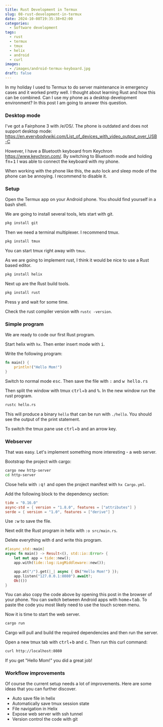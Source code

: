 ```yaml
---
title: Rust Development in Termux
slug: 08-rust-development-in-termux
date: 2024-10-08T19:35:38+02:00
categories:
  - Software development
tags:
  - rust
  - termux
  - tmux
  - helix
  - android
  - curl
images:
  - /images/android-termux-keyboard.jpg
draft: false
---
```

In my holiday I used to Termux to do server maintenance in emergency cases and it worked pretty well. I thought about learning Rust and how this can be combined. Can I use my phone as a desktop development environment? In this post I am going to answer this question.

<!--more-->
### Desktop mode

I've got a Fairphone 3 with /e/OS/. The phone is outdated and does not support desktop mode: <https://en.everybodywiki.com/List_of_devices_with_video_output_over_USB-C>

However, I have a Bluetooth keyboard from Keychron <https://www.keychron.com/>. By switching to Bluetooth mode and holding <kbd>fn</kbd>+<kbd>1</kbd> I was able to connect the keyboard with my phone.

When working with the phone like this, the auto lock and sleep mode of the phone can be annoying. I recommend to disable it.
### Setup

Open the Termux app on your Android phone. You should find yourself in a bash shell.

We are going to install several tools, lets start with git.

```bash
pkg install git
```

Then we need a terminal multiplexer. I recommend tmux.

```bash
pkg install tmux
```

You can start tmux right away with `tmux`.

As we are going to implement rust, I think it would be nice to use a Rust based editor.

```bash
pkg install helix
```

Next up are the Rust build tools.

```bash
pkg install rust
```

Press <kbd>y</kbd> and wait for some time.

Check the rust compiler version with `rustc -version`.

### Simple program

We are ready to code our first Rust program.

Start helix with `hx`. Then enter insert mode with <kbd>i</kbd>.

Write the following program:

```rust
fn main() {
	println!("Hello Mom!")
}
```

Switch to normal mode <kbd>esc</kbd>. Then save the file with <kbd>:</kbd> and <kbd>w hello.rs</kbd>

Then split the window with tmux <kbd>ctrl</kbd>+<kbd>b</kbd> and <kbd>%</kbd>. In the new window run the rust program.

```bash
rustc hello.rs
```

This will produce a binary `hello` that can be run with `./hello`. You should see the output of the print statement.

To switch the tmux pane use <kbd>ctrl</kbd>+<kbd>b</kbd> and an arrow key.

### Webserver

That was easy. Let's implement something more interesting - a web server.

Bootstrap the project with cargo:

```bash
cargo new http-server
cd http-server
```

Close helix with <kbd>:q!</kbd> and open the project manifest with `hx Cargo.yml`.

Add the following block to the dependency section:

```toml
tide = "0.16.0"
async-std = { version = "1.8.0", features = ["attributes"] }
serde = { version = "1.0", features = ["derive"] }
```

Use <kbd>:w</kbd> to save the file.

Next edit the Rust program in helix with `:o src/main.rs`.

Delete everything with <kbd>d</kbd> and write this program.

```rust
#[async_std::main]
async fn main() -> Result<(), std::io::Error> {
    let mut app = tide::new();
    app.with(tide::log::LogMiddleware::new());

    app.at("/").get(|_| async { Ok("Hello Mom!") });
    app.listen("127.0.0.1:8080").await?;
    Ok(())
}
```

You can also copy the code above by opening this post in the browser of your phone. You can switch between Android apps with <kbd>home</kbd>+<kbd>tab</kbd>. To paste the code you most likely need to use the touch screen menu.

Now it is time to start the web server.

```bash
cargo run
```

Cargo will pull and build the required dependencies and then run the server.

Open a new tmux tab with <kbd>ctrl</kbd>+<kbd>b</kbd> and <kbd>c</kbd>.  Then run this curl command:

```bash
curl http://localhost:8080
```

If you get "Hello Mom!" you did a great job!

### Workflow improvements

Of course the current setup needs a lot of improvements. Here are some ideas that you can further discover.

* Auto save file in helix
* Automatically save tmux session state
* File navigation in Helix
* Expose web server with ssh tunnel
* Version control the code with git
